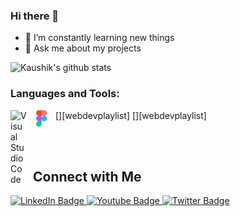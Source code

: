 ### Hi there 👋


- 🌱 I’m constantly learning new things
- 💬 Ask me about my projects 

![Kaushik's github stats](https://github-readme-stats.vercel.app/api?username=kaushikchandru&show_icons=true&title_color=fff&icon_color=79ff97&text_color=9f9f9f&bg_color=151515)

### Languages and Tools:

[<img align="left" alt="Visual Studio Code" width="26px" src="https://cdn.jsdelivr.net/gh/devicons/devicon/icons/vscode/vscode-original.svg" style="padding-right:10px;" />][webdevplaylist]
[<img align="left" alt="Visual Studio Code" width="26px" src="https://raw.githubusercontent.com/devicons/devicon/v2.15.1/icons/figma/figma-original.svg" style="padding-right:10px;" />][webdevplaylist]

<br />
<br />


## Connect with Me

<div id="badges">
  <a href="https://www.linkedin.com/in/kaushik-chandru-07628711a/">
    <img src="https://img.shields.io/badge/LinkedIn-blue?style=for-the-badge&logo=linkedin&logoColor=white" alt="LinkedIn Badge"/>
  </a>
  <a href="https://www.youtube.com/kaushikchandru">
    <img src="https://img.shields.io/badge/YouTube-red?style=for-the-badge&logo=youtube&logoColor=white" alt="Youtube Badge"/>
  </a>
  <a href="https://twitter.com/kaushik_chandru">
    <img src="https://img.shields.io/badge/Twitter-blue?style=for-the-badge&logo=twitter&logoColor=white" alt="Twitter Badge"/>
  </a>
</div>

